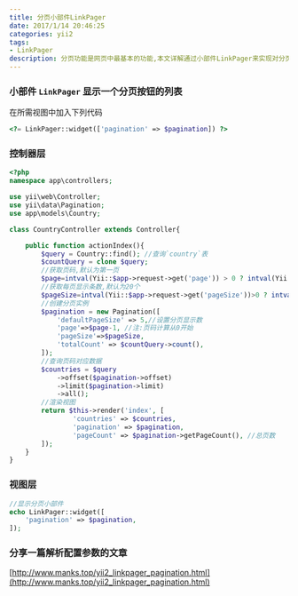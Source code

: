 ```yaml
---
title: 分页小部件LinkPager
date: 2017/1/14 20:46:25
categories: yii2
tags: 
- LinkPager
description: 分页功能是网页中最基本的功能,本文详解通过小部件LinkPager来实现对分页的显示与控制
---
```

### 小部件 `LinkPager` 显示一个分页按钮的列表
在所需视图中加入下列代码
```php
<?= LinkPager::widget(['pagination' => $pagination]) ?>
```

### 控制器层
```php
<?php
namespace app\controllers;

use yii\web\Controller;
use yii\data\Pagination;
use app\models\Country;

class CountryController extends Controller{

	public function actionIndex(){
		$query = Country::find(); //查询`country`表
		$countQuery = clone $query;
		//获取页码,默认为第一页
		$page=intval(Yii::$app->request->get('page')) > 0 ? intval(Yii::$app->request->get('page')) : 1;
		//获取每页显示条数,默认为20个
		$pageSize=intval(Yii::$app->request->get('pageSize'))>0 ? intval(Yii::$app->request->get('pageSize')) : 20;
		//创建分页实例
		$pagination = new Pagination([
			'defaultPageSize' => 5,//设置分页显示数
			'page'=>$page-1, //注:页码计算从0开始
			'pageSize'=>$pageSize,
			'totalCount' => $countQuery->count(),
		]);
		//查询页码对应数据
		$countries = $query
			->offset($pagination->offset)
			->limit($pagination->limit)
			->all();
		//渲染视图
		return $this->render('index', [
				'countries' => $countries,
				'pagination' => $pagination,
				'pageCount' => $pagination->getPageCount(), //总页数
		]);
	}
}
```
### 视图层
```php
//显示分页小部件
echo LinkPager::widget([
	'pagination' => $pagination,
]);
```

### 分享一篇解析配置参数的文章
[http://www.manks.top/yii2_linkpager_pagination.html](http://www.manks.top/yii2_linkpager_pagination.html)







